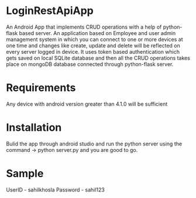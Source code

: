 # LoginRestApiApp
An Android App that implements CRUD operations with a help of python-flask based server. An application based on Employee and user admin management system in which you can connect to one or more devices at one time and changes like create, update and delete will be reflected on every server logged in device. It uses token based authentication which gets saved on local SQLite database and then all the CRUD operations takes place on mongoDB database connected through python-flask server.

# Requirements
Any device with android version greater than 4.1.0 will be sufficient

# Installation
Bulid the app through android studio and run the python server using the command -> python server.py and you are good to go.

# Sample 
UserID - sahilkhosla
Password - sahil123

